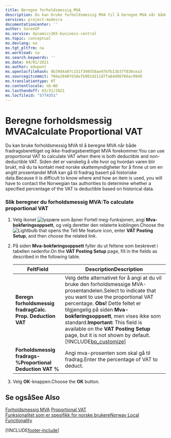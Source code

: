 ```yaml
---
title: Beregne forholdsmessig MVA
description: Du kan bruke forholdsmessig MVA til å beregne MVA når både fradragsberettiget og ikke-fradragsberettiget MVA forekommer.
services: project-madeira
documentationcenter: ''
author: SorenGP
ms.service: dynamics365-business-central
ms.topic: conceptual
ms.devlang: na
ms.tgt_pltfrm: na
ms.workload: na
ms.search.keywords: ''
ms.date: 04/01/2021
ms.author: edupont
ms.openlocfilehash: 0b39d4a07c151f398558ae97bfb13b37f830cea3
ms.sourcegitcommit: 766e2840fd16efb901d211d7fa64d96766ac99d9
ms.translationtype: HT
ms.contentlocale: nb-NO
ms.lasthandoff: 03/31/2021
ms.locfileid: "5774351"
---
```

# <a name="calculate-proportional-vat"></a><span data-ttu-id="765cc-103">Beregne forholdsmessig MVA</span><span class="sxs-lookup"><span data-stu-id="765cc-103">Calculate Proportional VAT</span></span>
<span data-ttu-id="765cc-104">Du kan bruke forholdsmessig MVA til å beregne MVA når både fradragsberettiget og ikke-fradragsberettiget MVA forekommer.</span><span class="sxs-lookup"><span data-stu-id="765cc-104">You can use proportional VAT to calculate VAT when there is both deductible and non-deductible VAT.</span></span> <span data-ttu-id="765cc-105">Siden det er vanskelig å vite hvor og hvordan varen blir brukt, må du ta kontakt med norske skattemyndigheter for å finne ut om en angitt prosentandel MVA kan gå til fradrag basert på historiske data.</span><span class="sxs-lookup"><span data-stu-id="765cc-105">Because it is difficult to know where and how an item is used, you will have to contact the Norwegian tax authorities to determine whether a specified percentage of the VAT is deductible based on historical data.</span></span>  

### <a name="to-calculate-proportional-vat"></a><span data-ttu-id="765cc-106">Slik beregner du forholdsmessig MVA:</span><span class="sxs-lookup"><span data-stu-id="765cc-106">To calculate proportional VAT</span></span>  

1.  <span data-ttu-id="765cc-107">Velg ikonet ![lyspære som åpner Fortell meg-funksjonen](../../media/ui-search/search_small.png "Fortell hva du vil gjøre"), angi **Mva-bokføringsoppsett**, og velg deretter den relaterte koblingen.</span><span class="sxs-lookup"><span data-stu-id="765cc-107">Choose the ![Lightbulb that opens the Tell Me feature](../../media/ui-search/search_small.png "Tell me what you want to do") icon, enter **VAT Posting Setup**, and then choose the related link.</span></span>  
2.  <span data-ttu-id="765cc-108">På siden **Mva-bokføringsoppsett** fyller du ut feltene som beskrevet i tabellen nedenfor.</span><span class="sxs-lookup"><span data-stu-id="765cc-108">On the **VAT Posting Setup** page, fill in the fields as described in the following table.</span></span>  

    |<span data-ttu-id="765cc-109">Felt</span><span class="sxs-lookup"><span data-stu-id="765cc-109">Field</span></span>|<span data-ttu-id="765cc-110">Description</span><span class="sxs-lookup"><span data-stu-id="765cc-110">Description</span></span>|  
    |---------------------------------|---------------------------------------|  
    |<span data-ttu-id="765cc-111">**Beregn forholdsmessig fradrag**</span><span class="sxs-lookup"><span data-stu-id="765cc-111">**Calc. Prop. Deduction VAT**</span></span>|<span data-ttu-id="765cc-112">Velg dette alternativet for å angi at du vil bruke den forholdsmessige MVA-prosentandelen.</span><span class="sxs-lookup"><span data-stu-id="765cc-112">Select to indicate that you want to use the proportional VAT percentage.</span></span> <span data-ttu-id="765cc-113">**Obs!** Dette feltet er tilgjengelig på siden **Mva-bokføringsoppsett**, men vises ikke som standard.</span><span class="sxs-lookup"><span data-stu-id="765cc-113">**Important:**  This field is available on the **VAT Posting Setup** page, but it is not shown by default.</span></span> [!INCLUDE[bp_customize](../../includes/bp_customize_md.md)]|  
    |<span data-ttu-id="765cc-114">**Forholdsmessig fradrags-%**</span><span class="sxs-lookup"><span data-stu-id="765cc-114">**Proportional Deduction VAT %**</span></span>|<span data-ttu-id="765cc-115">Angi mva-prosenten som skal gå til fradrag.</span><span class="sxs-lookup"><span data-stu-id="765cc-115">Enter the percentage of VAT to deduct.</span></span>|  

3.  <span data-ttu-id="765cc-116">Velg **OK**-knappen.</span><span class="sxs-lookup"><span data-stu-id="765cc-116">Choose the **OK** button.</span></span>  

## <a name="see-also"></a><span data-ttu-id="765cc-117">Se også</span><span class="sxs-lookup"><span data-stu-id="765cc-117">See Also</span></span>  
 <span data-ttu-id="765cc-118">[Forholdsmessig MVA](proportional-vat.md) </span><span class="sxs-lookup"><span data-stu-id="765cc-118">[Proportional VAT](proportional-vat.md) </span></span>  
 [<span data-ttu-id="765cc-119">Funksjonalitet som er spesifikk for norske brukere</span><span class="sxs-lookup"><span data-stu-id="765cc-119">Norway Local Functionality</span></span>](norway-local-functionality.md)   
 


[!INCLUDE[footer-include](../../includes/footer-banner.md)]